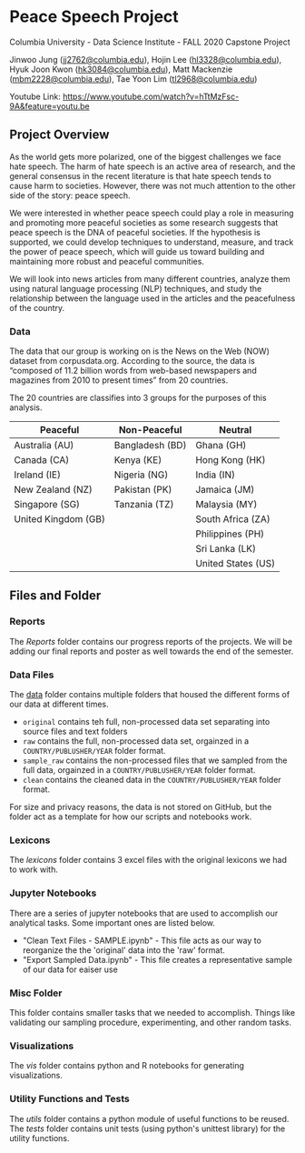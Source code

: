 # Peace Speech Project
Columbia University - Data Science Institute - FALL 2020 Capstone Project

Jinwoo Jung (jj2762@columbia.edu), Hojin Lee (hl3328@columbia.edu),
Hyuk Joon Kwon (hk3084@columbia.edu), Matt Mackenzie (mbm2228@columbia.edu),
Tae Yoon Lim (tl2968@columbia.edu)

Youtube Link: https://www.youtube.com/watch?v=hTtMzFsc-9A&feature=youtu.be

## Project Overview

As the world gets more polarized, one of the biggest challenges we face hate speech. The harm of hate speech is an active area of research, and the general consensus in the recent literature is that hate speech tends to cause harm to societies. However, there was not much attention to the other side of the story: peace speech.

We were interested in whether peace speech could play a role in measuring and promoting more peaceful societies as some research suggests that peace speech is the DNA of peaceful societies. If the hypothesis is supported, we could develop techniques to understand, measure, and track the power of peace speech, which will guide us toward building and maintaining more robust and peaceful communities.

We will look into news articles from many different countries, analyze them using natural language processing (NLP) techniques, and study the relationship between the language used in the articles and the peacefulness of the country.

### Data

The data that our group is working on is the News on the Web (NOW) dataset from corpusdata.org. According to the source, the data is “composed of 11.2 billion words from web-based newspapers and magazines from 2010 to present times” from 20 countries.

The 20 countries are classifies into 3 groups for the purposes of this analysis.


| Peaceful            | Non-Peaceful    | Neutral            |
|---------------------|-----------------|--------------------|
| Australia (AU)      | Bangladesh (BD) | Ghana (GH)         |
| Canada (CA)         | Kenya (KE)      | Hong Kong (HK)     |
| Ireland (IE)        | Nigeria (NG)    | India (IN)         |
| New Zealand (NZ)    | Pakistan (PK)   | Jamaica (JM)       |
| Singapore (SG)      | Tanzania (TZ)   | Malaysia (MY)      |
| United Kingdom (GB) |                 | South Africa (ZA)  |
|                     |                 | Philippines (PH)   |
|                     |                 | Sri Lanka (LK)     |
|                     |                 | United States (US) |

## Files and Folder

### Reports

The *Reports* folder contains our progress reports of the projects.
We will be adding our final reports and poster as well towards the end of the semester.

### Data Files

The [data](data) folder contains multiple folders that housed the different forms of our data at different times.

- `original` contains teh full, non-processed data set separating into source files and text folders
- `raw` contains the full, non-processed data set, orgainzed in a `COUNTRY/PUBLUSHER/YEAR` folder format.
- `sample_raw` contains the non-processed files that we sampled from the full data, orgainzed in a `COUNTRY/PUBLUSHER/YEAR` folder format.
- `clean` contains the cleaned data in the `COUNTRY/PUBLUSHER/YEAR` folder format.

For size and privacy reasons, the data is not stored on GitHub, but the folder act as a template for how our scripts and notebooks work.

### Lexicons

The *lexicons* folder contains 3 excel files with the original lexicons we had to work with.

### Jupyter Notebooks

There are a series of jupyter notebooks that are used to accomplish our analytical tasks. Some important ones are listed below.

- "Clean Text Files - SAMPLE.ipynb" - This file acts as our way to reorganize the the 'original' data into the 'raw' format.
- "Export Sampled Data.ipynb" - This file creates a representative sample of our data for eaiser use

### Misc Folder

This folder contains smaller tasks that we needed to accomplish. Things like validating our sampling procedure, experimenting, and other random tasks.

### Visualizations

The *vis* folder contains python and R notebooks for generating visualizations.

### Utility Functions and Tests

The *utils* folder contains a python module of useful functions to be reused. The *tests* folder contains unit tests (using python's unittest library) for the utility functions.
